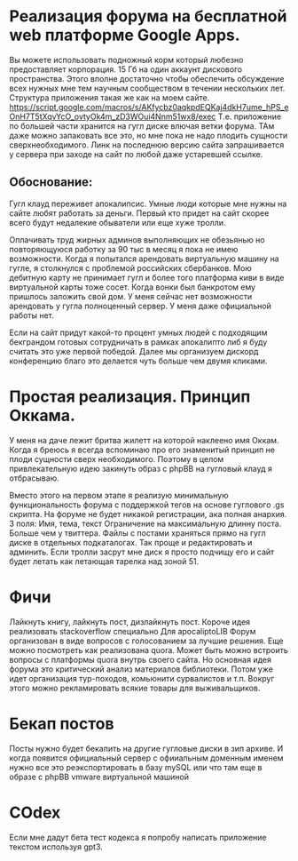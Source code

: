 # Реализация форума на бесплатной web платформе Google Apps.
Вы можете использовать подножный корм который любезно предоставляет корпорация.
15 Гб на один аккаунт дискового пространства.
Этого вполне достаточно чтобы обеспечить обсуждение всех нужных мне тем научным сообществом в течении нескольких лет.
Структура приложения такая же как на моем сайте.
https://script.google.com/macros/s/AKfycbz0aqkpdEQKaj4dkH7ume_hPS_eOnH7T5tXqvYcO_ovtyOk4m_zD3WOui4Nnm51wx8/exec
Т.е. приложение по большей части хранится на гугл диске влючая ветки форума. 
ТАм даже можно запаковать все это, но мне пока не надо плодить сущности сверхнеобходимого.
Линк на последнюю версию сайта запрашивается у сервера при заходе на сайт по любой даже устаревшей ссылке.

## Обоснование:
Гугл клауд переживет апокалипсис.
Умные люди которые мне нужны на сайте любят работать за деньги.
Первый кто придет на сайт скорее всего будут недалекие обыватели или еще хуже тролли.

Оплачивать труд жирных админов выполняющих не обезьянью но повторяющуюся работку за 90 тыс в месяц я пока не имею возможности. Когда я попытался арендовать виртуальную машину на гугле, я столкнулся с проблемой российских сбербанков. Мою дебитную карту не принимает гугл и более того платформа киви в виде виртуальной карты тоже сосет. Когда вонки был банкротом ему пришлось заложить свой дом.
У меня сейчас нет возможности арендовать у гугла полноценный сервер. 
У меня даже официальной работы нет. 

Если на сайт придут какой-то процент умных людей с подходящим бекграндом готовых сотрудничать в рамках апокалипто либ я буду считать это уже первой победой.
Далее мы организуем дискорд конференцию благо это делается чуть больше чем двумя кликами.


# Простая реализация. Принцип Оккама.
У меня на даче лежит бритва жилетт на которой наклеено имя Оккам. 
Когда я бреюсь я всегда вспоминаю про его знаменитый принцип не плоди сущности сверх необходимого.
Поэтому в целом привлекательную идею закинуть образ с phpBB на гугловый клауд я отбрасываю.

Вместо этого на первом этапе я реализую минимальную функциональность форума с поддержкой тегов на основе 
гуглового .gs скрипта. На форуме не будет никакой регистрации, ака полная анархия.
3 поля: Имя, тема, текст
Ограничение на максимальную длинну поста. Больше чем у твиттера.
Файлы с постами храняться прямо на гугл диске в отдельных подкаталогах. 
Так проще и редактировать и админить.
Если тролли засрут мне диск я просто подчищу его и сайт будет летать как летающая тарелка над зоной 51.

# Фичи
Лайкнуть книгу, лайкнуть пост, дизлайкнуть пост.
Короче идея реализовать stackoverflow специально Для apocaliptoLIB
Форум организован в виде вопросов с голосованием за лучшие решения.
Еще можно посмотреть как реализована quora.
Может быть можно встроить вопросы с платформы quora внутрь своего сайта.
Но основная идея форума это критический анализ материалов библиотеки.
Потом уже идет организация тур-походов, комьюнити сурвалистов и т.п.
Вокруг этого можно рекламировать всякие товары для выживальщиков.

# Бекап постов
Посты нужно будет бекапить на другие гугловые диски в зип архиве. 
И когда появится официальный сервер с офииальным доменным именем 
нужно все это реэкспортировать в базу mySQL или что там еще в образе с phpBB vmware виртуальной машиной

# COdex
Если мне дадут бета тест кодекса я попробу написать приложение текстом используя gpt3.   

